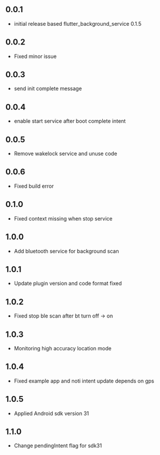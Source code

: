 ## 0.0.1

* initial release based flutter_background_service 0.1.5

## 0.0.2

* Fixed minor issue

## 0.0.3

* send init complete message

## 0.0.4

* enable start service after boot complete intent

## 0.0.5

* Remove wakelock service and unuse code

## 0.0.6

* Fixed build error

## 0.1.0

* Fixed context missing when stop service

## 1.0.0

* Add bluetooth service for background scan

## 1.0.1

* Update plugin version and code format fixed

## 1.0.2

* Fixed stop ble scan after bt turn off -> on

## 1.0.3

* Monitoring high accuracy location mode

## 1.0.4

* Fixed example app and noti intent update depends on gps

## 1.0.5

* Applied Android sdk version 31

## 1.1.0

* Change pendingIntent flag for sdk31
